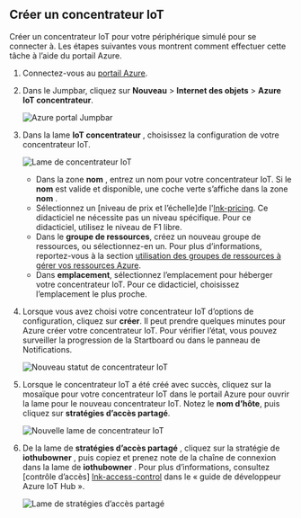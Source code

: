## <a name="create-an-iot-hub"></a>Créer un concentrateur IoT

Créer un concentrateur IoT pour votre périphérique simulé pour se connecter à. Les étapes suivantes vous montrent comment effectuer cette tâche à l’aide du portail Azure.

1. Connectez-vous au [portail Azure][lnk-portal].

2. Dans le Jumpbar, cliquez sur **Nouveau** > **Internet des objets** > **Azure IoT concentrateur**.

    ![Azure portal Jumpbar][1]

3. Dans la lame **IoT concentrateur** , choisissez la configuration de votre concentrateur IoT.

    ![Lame de concentrateur IoT][2]

    * Dans la zone **nom** , entrez un nom pour votre concentrateur IoT. Si le **nom** est valide et disponible, une coche verte s’affiche dans la zone **nom** .
    * Sélectionnez un [niveau de prix et l’échelle]de l'[lnk-pricing]. Ce didacticiel ne nécessite pas un niveau spécifique. Pour ce didacticiel, utilisez le niveau de F1 libre.
    * Dans le **groupe de ressources**, créez un nouveau groupe de ressources, ou sélectionnez-en un. Pour plus d’informations, reportez-vous à la section [utilisation des groupes de ressources à gérer vos ressources Azure][lnk-resource-groups].
    * Dans **emplacement**, sélectionnez l’emplacement pour héberger votre concentrateur IoT. Pour ce didacticiel, choisissez l’emplacement le plus proche.

4. Lorsque vous avez choisi votre concentrateur IoT d’options de configuration, cliquez sur **créer**.  Il peut prendre quelques minutes pour Azure créer votre concentrateur IoT. Pour vérifier l’état, vous pouvez surveiller la progression de la Startboard ou dans le panneau de Notifications.

    ![Nouveau statut de concentrateur IoT][3]

5. Lorsque le concentrateur IoT a été créé avec succès, cliquez sur la mosaïque pour votre concentrateur IoT dans le portail Azure pour ouvrir la lame pour le nouveau concentrateur IoT. Notez le **nom d’hôte**, puis cliquez sur **stratégies d’accès partagé**.

    ![Nouvelle lame de concentrateur IoT][4]

6. De la lame de **stratégies d’accès partagé** , cliquez sur la stratégie de **iothubowner** , puis copiez et prenez note de la chaîne de connexion dans la lame de **iothubowner** . Pour plus d’informations, consultez [contrôle d’accès] [ lnk-access-control] dans le « guide de développeur Azure IoT Hub ».

    ![Lame de stratégies d’accès partagé][5]


<!-- Images. -->
[1]: ./media/iot-hub-get-started-create-hub/create-iot-hub1.png
[2]: ./media/iot-hub-get-started-create-hub/create-iot-hub2.png
[3]: ./media/iot-hub-get-started-create-hub/create-iot-hub3.png
[4]: ./media/iot-hub-get-started-create-hub/create-iot-hub4.png
[5]: ./media/iot-hub-get-started-create-hub/create-iot-hub5.png

<!-- Links -->
[lnk-resource-groups]: ../articles/azure-portal/resource-group-portal.md
[lnk-portal]: https://portal.azure.com/
[lnk-pricing]: https://azure.microsoft.com/pricing/details/iot-hub/
[lnk-access-control]: ../articles/iot-hub/iot-hub-devguide-security.md
